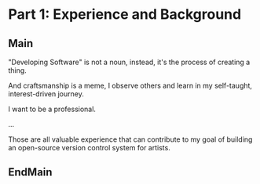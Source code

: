 Part 1: Experience and Background
=================================

## Main



"Developing Software" is not a noun, instead, it's the process of creating a thing.

And craftsmanship is a meme, I observe others and learn in my self-taught, interest-driven journey.

I want to be a professional.

...

Those are all valuable experience that can contribute to my goal of building an open-source version control system for artists.

## EndMain